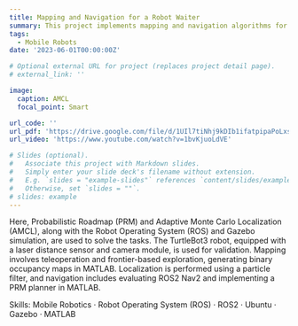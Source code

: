 ```yaml
---
title: Mapping and Navigation for a Robot Waiter
summary: This project implements mapping and navigation algorithms for a simulated robot waiter in a coffee shop environment.
tags:
  - Mobile Robots
date: '2023-06-01T00:00:00Z'

# Optional external URL for project (replaces project detail page).
# external_link: ''

image:
  caption: AMCL
  focal_point: Smart

url_code: ''
url_pdf: 'https://drive.google.com/file/d/1UIl7tiNhj9kDIb1ifatpipaPoLxsXANC/view'
url_video: 'https://www.youtube.com/watch?v=1bvKjuoLdVE'

# Slides (optional).
#   Associate this project with Markdown slides.
#   Simply enter your slide deck's filename without extension.
#   E.g. `slides = "example-slides"` references `content/slides/example-slides.md`.
#   Otherwise, set `slides = ""`.
# slides: example
---
```


Here, Probabilistic Roadmap (PRM) and Adaptive Monte Carlo Localization (AMCL), along with the Robot Operating System (ROS) and Gazebo simulation, are used to solve the tasks. The TurtleBot3 robot, equipped with a laser distance sensor and camera module, is used for validation. Mapping involves teleoperation and frontier-based exploration, generating binary occupancy maps in MATLAB. Localization is performed using a particle filter, and navigation includes evaluating ROS2 Nav2 and implementing a PRM planner in MATLAB.

Skills: Mobile Robotics · Robot Operating System (ROS) · ROS2 · Ubuntu · Gazebo · MATLAB